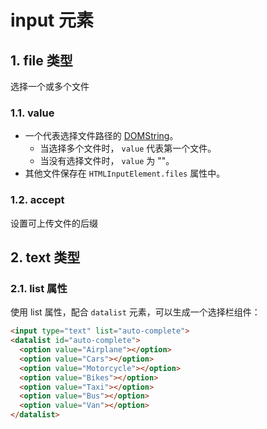 # input 元素

## 1. file 类型

选择一个或多个文件

### 1.1. value

- 一个代表选择文件路径的 [DOMString](https://developer.mozilla.org/en-US/docs/Web/API/DOMString)。  
  - 当选择多个文件时， `value` 代表第一个文件。  
  - 当没有选择文件时， `value` 为 ""。  
- 其他文件保存在 `HTMLInputElement.files` 属性中。

### 1.2. accept

设置可上传文件的后缀

## 2. text 类型

### 2.1. list 属性

使用 list 属性，配合 `datalist` 元素，可以生成一个选择栏组件：

```html
<input type="text" list="auto-complete">
<datalist id="auto-complete">
  <option value="Airplane"></option>
  <option value="Cars"></option>
  <option value="Motorcycle"></option>
  <option value="Bikes"></option>
  <option value="Taxi"></option>
  <option value="Bus"></option>
  <option value="Van"></option>
</datalist>
```

